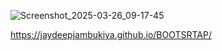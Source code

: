 ![Screenshot_2025-03-26_09-17-45](https://github.com/user-attachments/assets/5e887de4-bdcd-4bff-a7fb-af23827719dc)

https://jaydeepjambukiya.github.io/BOOTSRTAP/
